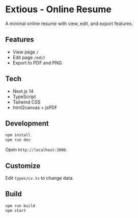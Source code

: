 # Extious - Online Resume

A minimal online resume with view, edit, and export features.

## Features

- View page `/`
- Edit page `/edit`
- Export to PDF and PNG

## Tech

- Next.js 14
- TypeScript
- Tailwind CSS
- html2canvas + jsPDF

## Development

```bash
npm install
npm run dev
```

Open `http://localhost:3000`.

## Customize

Edit `types/cv.ts` to change data.

## Build

```bash
npm run build
npm start
```
